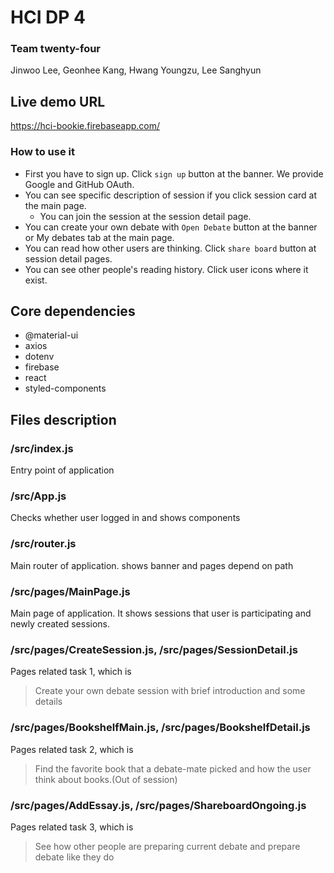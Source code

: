 # HCI DP 4

### Team twenty-four

Jinwoo Lee, Geonhee Kang, Hwang Youngzu, Lee Sanghyun

## Live demo URL

https://hci-bookie.firebaseapp.com/

### How to use it

- First you have to sign up. Click `sign up` button at the banner. We provide Google and GitHub OAuth.
- You can see specific description of session if you click session card at the main page.
  - You can join the session at the session detail page.
- You can create your own debate with `Open Debate` button at the banner or My debates tab at the main page.
- You can read how other users are thinking. Click `share board` button at session detail pages.
- You can see other people's reading history. Click user icons where it exist.

## Core dependencies

- @material-ui
- axios
- dotenv
- firebase
- react
- styled-components

## Files description

### /src/index.js

Entry point of application

### /src/App.js

Checks whether user logged in and shows components

### /src/router.js

Main router of application. shows banner and pages depend on path

### /src/pages/MainPage.js

Main page of application. It shows sessions that user is participating and newly created sessions.

### /src/pages/CreateSession.js, /src/pages/SessionDetail.js

Pages related task 1, which is

> Create your own debate session with brief introduction and some details

### /src/pages/BookshelfMain.js, /src/pages/BookshelfDetail.js

Pages related task 2, which is

> Find the favorite book that a debate-mate picked and how the user think about books.(Out of session)

### /src/pages/AddEssay.js, /src/pages/ShareboardOngoing.js

Pages related task 3, which is

> See how other people are preparing current debate and prepare debate like they do
